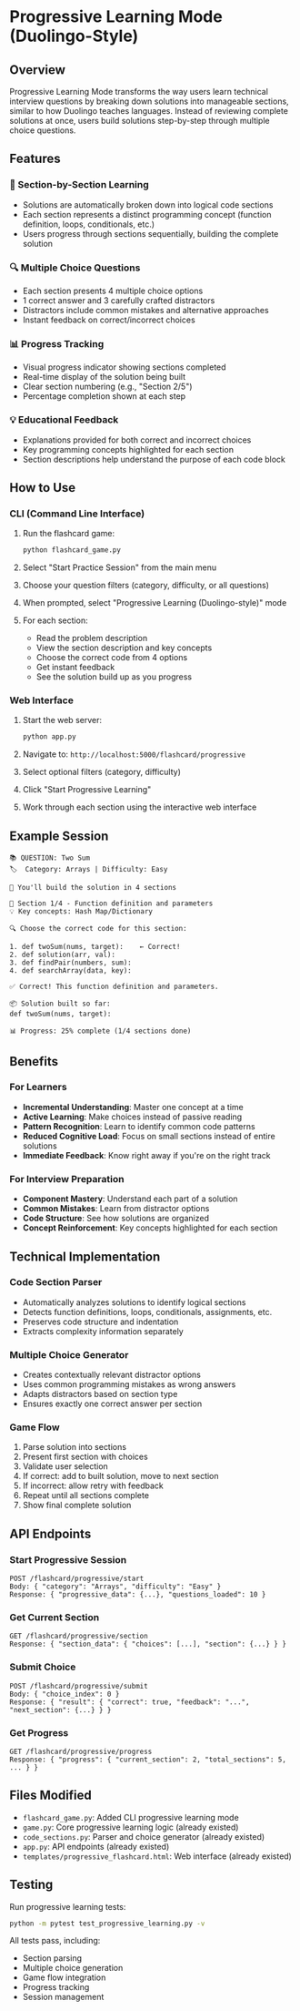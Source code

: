 # Progressive Learning Mode (Duolingo-Style)

## Overview

Progressive Learning Mode transforms the way users learn technical interview questions by breaking down solutions into manageable sections, similar to how Duolingo teaches languages. Instead of reviewing complete solutions at once, users build solutions step-by-step through multiple choice questions.

## Features

### 🎯 Section-by-Section Learning
- Solutions are automatically broken down into logical code sections
- Each section represents a distinct programming concept (function definition, loops, conditionals, etc.)
- Users progress through sections sequentially, building the complete solution

### 🔍 Multiple Choice Questions
- Each section presents 4 multiple choice options
- 1 correct answer and 3 carefully crafted distractors
- Distractors include common mistakes and alternative approaches
- Instant feedback on correct/incorrect choices

### 📊 Progress Tracking
- Visual progress indicator showing sections completed
- Real-time display of the solution being built
- Clear section numbering (e.g., "Section 2/5")
- Percentage completion shown at each step

### 💡 Educational Feedback
- Explanations provided for both correct and incorrect choices
- Key programming concepts highlighted for each section
- Section descriptions help understand the purpose of each code block

## How to Use

### CLI (Command Line Interface)

1. Run the flashcard game:
   ```bash
   python flashcard_game.py
   ```

2. Select "Start Practice Session" from the main menu

3. Choose your question filters (category, difficulty, or all questions)

4. When prompted, select "Progressive Learning (Duolingo-style)" mode

5. For each section:
   - Read the problem description
   - View the section description and key concepts
   - Choose the correct code from 4 options
   - Get instant feedback
   - See the solution build up as you progress

### Web Interface

1. Start the web server:
   ```bash
   python app.py
   ```

2. Navigate to: `http://localhost:5000/flashcard/progressive`

3. Select optional filters (category, difficulty)

4. Click "Start Progressive Learning"

5. Work through each section using the interactive web interface

## Example Session

```
📚 QUESTION: Two Sum
🏷️  Category: Arrays | Difficulty: Easy

🎯 You'll build the solution in 4 sections

📍 Section 1/4 - Function definition and parameters
💡 Key concepts: Hash Map/Dictionary

🔍 Choose the correct code for this section:

1. def twoSum(nums, target):    ← Correct!
2. def solution(arr, val):
3. def findPair(numbers, sum):
4. def searchArray(data, key):

✅ Correct! This function definition and parameters.

📦 Solution built so far:
def twoSum(nums, target):

📊 Progress: 25% complete (1/4 sections done)
```

## Benefits

### For Learners
- **Incremental Understanding**: Master one concept at a time
- **Active Learning**: Make choices instead of passive reading
- **Pattern Recognition**: Learn to identify common code patterns
- **Reduced Cognitive Load**: Focus on small sections instead of entire solutions
- **Immediate Feedback**: Know right away if you're on the right track

### For Interview Preparation
- **Component Mastery**: Understand each part of a solution
- **Common Mistakes**: Learn from distractor options
- **Code Structure**: See how solutions are organized
- **Concept Reinforcement**: Key concepts highlighted for each section

## Technical Implementation

### Code Section Parser
- Automatically analyzes solutions to identify logical sections
- Detects function definitions, loops, conditionals, assignments, etc.
- Preserves code structure and indentation
- Extracts complexity information separately

### Multiple Choice Generator
- Creates contextually relevant distractor options
- Uses common programming mistakes as wrong answers
- Adapts distractors based on section type
- Ensures exactly one correct answer per section

### Game Flow
1. Parse solution into sections
2. Present first section with choices
3. Validate user selection
4. If correct: add to built solution, move to next section
5. If incorrect: allow retry with feedback
6. Repeat until all sections complete
7. Show final complete solution

## API Endpoints

### Start Progressive Session
```
POST /flashcard/progressive/start
Body: { "category": "Arrays", "difficulty": "Easy" }
Response: { "progressive_data": {...}, "questions_loaded": 10 }
```

### Get Current Section
```
GET /flashcard/progressive/section
Response: { "section_data": { "choices": [...], "section": {...} } }
```

### Submit Choice
```
POST /flashcard/progressive/submit
Body: { "choice_index": 0 }
Response: { "result": { "correct": true, "feedback": "...", "next_section": {...} } }
```

### Get Progress
```
GET /flashcard/progressive/progress
Response: { "progress": { "current_section": 2, "total_sections": 5, ... } }
```

## Files Modified

- `flashcard_game.py`: Added CLI progressive learning mode
- `game.py`: Core progressive learning logic (already existed)
- `code_sections.py`: Parser and choice generator (already existed)
- `app.py`: API endpoints (already existed)
- `templates/progressive_flashcard.html`: Web interface (already existed)

## Testing

Run progressive learning tests:
```bash
python -m pytest test_progressive_learning.py -v
```

All tests pass, including:
- Section parsing
- Multiple choice generation
- Game flow integration
- Progress tracking
- Session management
